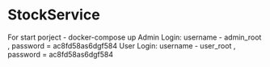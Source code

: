 # StockService

For start porject  - docker-compose up
Admin Login: username - admin_root , password = ac8fd58as6dgf584
User Login: username - user_root , password = ac8fd58as6dgf584
